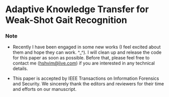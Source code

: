 # Adaptive Knowledge Transfer for Weak-Shot Gait Recognition


### Note 
- Recently I have been engaged in some new works (I feel excited about them and hope they can work. ^_^). I will clean up and release the code for this paper as soon as possible. Before that, please feel free to contact me (hshvim@live.com) if you are interested in any technical details.

- This paper is accepted by IEEE Transactions on Information Forensics and Security. We sincerely thank the editors and reviewers for their time and efforts on our manuscript.